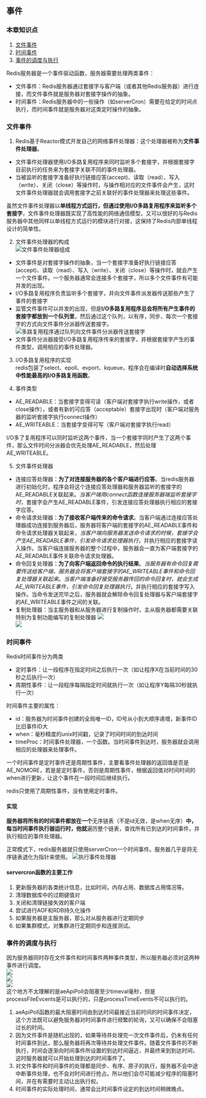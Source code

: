 ## 事件
### 本章知识点
1. [文件事件](#文件事件)
2. [时间事件](#时间事件)
3. [事件的调度与执行](#事件的调度与执行)

Redis服务器是一个事件驱动函数，服务器需要处理两类事件：
+ 文件事件：Redis服务器通过套接字与客户端（或者其他Redis服务器）进行连接，而文件事件就是服务器对套接字操作的抽象。
+ 时间事件：Redis服务器中的一些操作（如serverCron）需要在给定的时间点执行，而时间事件就是服务器对这类定时操作的抽象。

### <span id="文件事件">文件事件</span>
1. Redis基于Reactor模式开发自己的网络事件处理器：这个处理器被称为**文件事件处理器**。   
+ 文件事件处理器使用I/O多路复用程序来同时监听多个套接字，并根据套接字目前执行的任务来为套接字关联不同的事件处理器。
+ 当被监听的套接字准备好执行链接应答(accept)、读取（read）、写入（write）、关闭（close）等操作时，与操作相对应的文件事件会产生，这时文件事件处理器就会调用套接字之前关联好的事件处理器来处理这些事件。  

虽然文件事件处理器以**单线程方式运行，但通过使用I/O多路复用程序来监听多个套接字**，文件事件处理器既实现了高性能的网络通信模型，又可以很好的与Redis服务器中其他同样以单线程方式运行的模块进行对接，这保持了Redis内部单线程设计的简单性。

2. 文件事件处理器的构成  
![文件事件处理器组成](img/1011572321456_.pic.jpg)
+ 文件事件是对套接字操作的抽象，当一个套接字准备好执行链接应答(accept)、读取（read）、写入（write）、关闭（close）等操作时，就会产生一个文件事件。一个服务器通常会连接多个套接字，所以多个文件事件有可能并发的出现。
+ I/O多路复用程序负责监听多个套接字，并向文件事件派发器传送那些产生了事件的套接字
+ 监管文件事件可以并发的出现，但是**I/O多路复用程序总会将所有产生事件的套接字都放到一个队列里**，然后通过这个队列，以有序，同步、每次一个套接字的方式向文件事件分派器传送套接字。  
![多路复用程序通过队列向文件事件分派器传送套接字](img/1021572322008_.pic.jpg)   
+ 文件事件分派器接受I/O多路复用程序传来的套接字，并根据套接字产生的事件类型，调用相应的事件处理器。

3. I/O多路复用程序的实现   
redis包装了select、epoll、evport、kqueue，程序会在编译时**自动选择系统中性能最高的I/O多路复用函数**。

4. 事件类型
+ AE_READABLE：当套接字变得可读（客户端对套接字执行write操作，或者close操作），或者有新的可应答（acceptable）套接字出现时（客户端对服务器的监听套接字执行connect操作）
+ AE_WRITEABLE：当套接字变得可写（客户端对套接字执行read）

I/O多了复用程序可以同时监听这两个事件，当一个套接字同时产生了这两个事件，那么文件时间分派器会优先处理AE_READABLE，然后处理AE_WRITEABLE。

5. 文件事件处理器
+ 连接应答处理器：**为了对连接服务器的各个客户端进行应答**。当redis服务器进行初始化时，程序会将这个连接应答处理器和服务器监听的套接字的AE_READABLE关联起来。_当客户端用connect函数连接服务器端监听套接字时_，套接字会产生AE_READABLE事件，引发连接应答处理器执行相应的套接字应答。
+ 命令请求处理器：**为了接收客户端传来的命令请求**。当客户端通过连接应答处理器成功连接到服务器后，服务器将客户端的套接字的AE_READABLE事件和命令请求处理器关联起来，_当客户端向服务器发送命令请求的时候，套接字会产生AE_READABLE事件，引发命令请求处理器执行_，并执行相应的套接字读入操作。当客户端连接服务器的整个过程中，服务器会一直为客户端套接字的AE_READABLE事件关联命令请求处理器。
+ 命令回复处理器：**为了向客户端返回命令的执行结果**。*当服务器有命令回复需要传送给客户端，服务器会将客户端套接字的AE_WRITEABLE事件和命令回复处理器关联起来*。_当客户端准备好接受服务器传回的命令回复时，就会生成AE_WRITEABLE事件，引发命令回复处理器执行_，并执行相应的套接字写入操作。当命令发送完毕之后，服务器就会解除命令回复处理器与客户端套接字的AE_WRITEABLE事件之间的关联。
+ 复制处理器：当主服务器和从服务器进行复制操作时，主从服务器都需要关联特别为复制功能编写的复制处理器
![](img/1041572333507_.pic_hd.jpg)  
![](img/1051572333532_.pic_hd.jpg)  

### <span id="时间事件">时间事件</span>
Redis时间事件分为两类
+ 定时事件：让一段程序在指定时间之后执行一次（如让程序X在当前时间的30秒之后执行一次）
+ 周期性事件：让一段程序每隔指定时间就执行一次（如让程序Y每隔30秒就执行一次）

时间事件主要的属性：
+ id：服务器为时间事件创建的全局唯一ID，ID号从小到大顺序递增，新事件ID比旧事件ID大
+ when：毫秒精度的unix时间戳，记录了时间时间的到达时间
+ timeProc：时间事件处理器，一个函数。当时间事件到达时，服务器就会调用相应的处理器来处理事件。

一个时间事件是定时事件还是周期性事件，主要看事件处理器的返回值是否是AE_NOMORE，若是是定时事件，否则是周期性事件，根据返回值对时间时间的when进行更新，让这个事件在一段时间后继续执行。

redis只使用了周期性事件，没有使用定时事件。

#### 实现
**服务器将所有的时间事件都放在一个**无序链表（不是id无效，是when无序）**中，每当时间事件执行器运行时，他就**遍历整个链表，查找所有已到达的时间事件，并执行相应的事件处理器。

正常模式下，redis服务器就只使用serverCron一个时间事件。服务器几乎是将无序链表退化为指针来使用。
![执行事件处理器](img/1061572334588_.pic_hd.jpg)

#### servercron函数的主要工作
1. 更新服务器的各类统计信息，比如时间，内存占用、数据库占用情况等。
2. 清理数据库中的过期键值对
3. 关闭和清理链接失效的客户端
4. 尝试进行AOF和RDB持久化操作
5. 如果服务器是主服务器，那么对从服务器进行定期同步
6. 如果集群模式，对集群进行定期同步和连接测试。

### <span id="事件的调度与执行">事件的调度与执行</span>
因为服务器同时存在文件事件和时间事件两种事件类型，所以服务器必须对这两种事件进行调度。  
![](img/1071572335500_.pic.jpg)  
![](img/1091572335692_.pic_hd.jpg)  
   ![](img/1111572335771_.pic.jpg)  
这个地方不太理解的是aeApiPoll会阻塞至少timeval毫秒，但是processFileEvcents是可以执行的，只是processTimeEvents不可以执行的。
1. aeApiPoll函数的最大阻塞时间由到达时间最接近当前时间的时间事件决定，这个方法既可以避免服务器对时间事件进行频繁的轮询，又可以确保不会阻塞过长的时间。
2. 因为文件事件是随机出现的，如果等待并处理完一次文件事件后，仍未有任何时间事件到达，那么服务器将再次等待并处理文件事件。随着文件事件的不断执行，时间会逐渐向时间事件所设置的到达时间逼近，并最终来到到达时间，这时服务器就可以开始处理到达的时间事件了。
3. 对文件事件和时间事件的处理都是同步、有序、原子的执行，服务器不会中途中断事件处理，也不会对时间进行抢占。所以他们会尽可能减少程序的阻塞时间，并在有需要时主动让出执行权。
4. 时间事件的实际处理时间，通常会比时间事件设定的到达时间稍微晚点。






